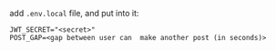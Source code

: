 add `.env.local` file, and put into it:
```
JWT_SECRET="<secret>"
POST_GAP=<gap between user can  make another post (in seconds)>
```